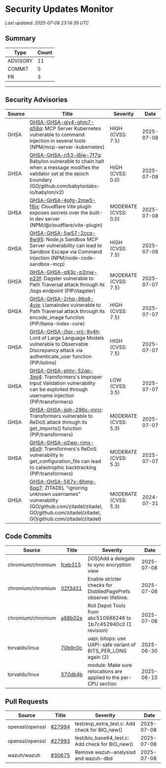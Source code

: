 # Security Updates Monitor

*Last updated: 2025-07-08 23:14:39 UTC*

## Summary
| Type | Count |
|------|-------|
| ADVISORY | 11 |
| COMMIT | 5 |
| PR | 3 |

---

## Security Advisories

| Source | Title | Severity | Date |
|--------|-------|----------|------|
| GHSA | [GHSA-GHSA-gjv4-ghm7-q58q](https://github.com/advisories/GHSA-gjv4-ghm7-q58q): MCP Server Kubernetes vulnerable to command injection in several tools (NPM/mcp-server-kubernetes) | HIGH (CVSS: 7.5) | 2025-07-08 |
| GHSA | [GHSA-GHSA-rj53-j6jw-7f7g](https://github.com/advisories/GHSA-rj53-j6jw-7f7g): Babylon vulnerable to chain halt when a message modifies the validator set at the epoch boundary (GO/github.com/babylonlabs-io/babylon/v2) | HIGH (CVSS: 0.0) | 2025-07-08 |
| GHSA | [GHSA-GHSA-4pfg-2mw5-f8jx](https://github.com/advisories/GHSA-4pfg-2mw5-f8jx): Cloudflare Vite plugin exposes secrets over the built-in dev server (NPM/@cloudflare/vite-plugin) | MODERATE (CVSS: 0.0) | 2025-07-08 |
| GHSA | [GHSA-GHSA-5w57-2ccq-8w95](https://github.com/advisories/GHSA-5w57-2ccq-8w95): Node.js Sandbox MCP Server vulnerability can lead to Sandbox Escape via Command Injection (NPM/node-code-sandbox-mcp) | HIGH (CVSS: 7.5) | 2025-07-08 |
| GHSA | [GHSA-GHSA-q93c-p2mw-p23f](https://github.com/advisories/GHSA-q93c-p2mw-p23f): Dagster vulnerable to Path Traversal attack through its /logs endpoint (PIP/dagster) | MODERATE (CVSS: 7.5) | 2025-07-07 |
| GHSA | [GHSA-GHSA-2rhq-96q8-4vjq](https://github.com/advisories/GHSA-2rhq-96q8-4vjq): LlamaIndex vulnerable to Path Traversal attack through its encode_image function (PIP/llama-index-core) | HIGH (CVSS: 7.5) | 2025-07-07 |
| GHSA | [GHSA-GHSA-j5pr-vrjj-9v4h](https://github.com/advisories/GHSA-j5pr-vrjj-9v4h): Lord of Large Language Models vulnerable to Observable Discrepancy attack via authenticate_user function (PIP/lollms) | HIGH (CVSS: 7.5) | 2025-07-07 |
| GHSA | [GHSA-GHSA-phhr-52qp-3mj4](https://github.com/advisories/GHSA-phhr-52qp-3mj4): Transformers's Improper Input Validation vulnerability can be exploited through username injection (PIP/transformers) | LOW (CVSS: 3.5) | 2025-07-07 |
| GHSA | [GHSA-GHSA-jjph-296x-mrcr](https://github.com/advisories/GHSA-jjph-296x-mrcr): Transformers vulnerable to ReDoS attack through its get_imports() function (PIP/transformers) | MODERATE (CVSS: 5.3) | 2025-07-07 |
| GHSA | [GHSA-GHSA-q2wp-rjmx-x6x9](https://github.com/advisories/GHSA-q2wp-rjmx-x6x9): Transformers's ReDoS vulnerability in get_configuration_file can lead to catastrophic backtracking (PIP/transformers) | MODERATE (CVSS: 5.3) | 2025-07-07 |
| GHSA | [GHSA-GHSA-567v-6hmg-6qg7](https://github.com/advisories/GHSA-567v-6hmg-6qg7): ZITADEL "ignoring unknown usernames" vulnerability (GO/github.com/zitadel/zitadel, GO/github.com/zitadel/zitadel, GO/github.com/zitadel/zitadel) | MODERATE (CVSS: 5.3) | 2024-07-31 |

## Code Commits

| Source | Title | Severity | Date |
|--------|-------|----------|------|
| chromium/chromium | [fceb315](https://github.com/chromium/chromium/commit/fceb3154f98dd80df7c2cd632b04791f584e0da2) | [iOS]Add a delegate to sync encryption view | 2025-07-08 |
| chromium/chromium | [02f3d31](https://github.com/chromium/chromium/commit/02f3d31560b9449471da8aaa77f3c69eb89c0793) | Enable stricter checks for DistilledPagePrefs observer lifetime. | 2025-07-08 |
| chromium/chromium | [a88b02e](https://github.com/chromium/chromium/commit/a88b02e54c8157df975b3769a80ce028a129b55c) | Roll Depot Tools from abc510988246 to 1b7c452940c0 (1 revision) | 2025-07-08 |
| torvalds/linux | [70b9c0c](https://github.com/torvalds/linux/commit/70b9c0c11e55167b9552ef395bc00f4920299177) | uapi: bitops: use UAPI-safe variant of BITS_PER_LONG again (2) | 2025-06-30 |
| torvalds/linux | [570db4b](https://github.com/torvalds/linux/commit/570db4b39f535a8bb722adb8be0280d09e34ca99) | module: Make sure relocations are applied to the per-CPU section | 2025-06-10 |

## Pull Requests

| Source | Title | Severity | Date |
|--------|-------|----------|------|
| openssl/openssl | [#27994](https://github.com/openssl/openssl/pull/27994) | test/evp_extra_test.c: Add check for BIO_new() | 2025-07-08 |
| openssl/openssl | [#27993](https://github.com/openssl/openssl/pull/27993) | test/bio_base64_test.c: Add check for BIO_new() | 2025-07-08 |
| wazuh/wazuh | [#30675](https://github.com/wazuh/wazuh/pull/30675) | Remove wazuh-analysisd and wazuh-dbd | 2025-07-08 |

